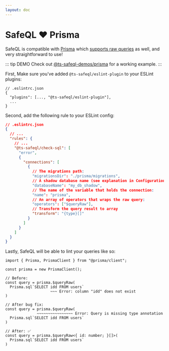 ```yaml
---
layout: doc
---
```


# SafeQL :heart: Prisma

SafeQL is compatible with [Prisma](https://www.prisma.io/) which [supports raw queries](https://www.prisma.io/docs/concepts/components/prisma-client/raw-database-access) as well, and very straightforward to use!

::: tip DEMO
Check out [@ts-safeql-demos/prisma](https://github.com/ts-safeql/safeql/tree/main/demos/prisma) for a working example.
:::


First, Make sure you've added `@ts-safeql/eslint-plugin` to your ESLint plugins:

```json{3}
// .eslintrc.json
{
  "plugins": [..., "@ts-safeql/eslint-plugin"],
  ...
}
```

Second, add the following rule to your ESLint config:

```json
// .eslintrc.json
{
  // ...
  "rules": {
    // ...
    "@ts-safeql/check-sql": [
      "error",
      {
        "connections": [
          {
            // The migrations path:
            "migrationsDir": "./prisma/migrations",
            // A shadow database name (see explanation in Configuration):
            "databaseName": "my_db_shadow",
            // The name of the variable that holds the connection:
            "name": "prisma",
            // An array of operators that wraps the raw query:
            "operators": ["$queryRaw"],
            // Transform the query result to array
            "transform": "{type}[]"
          }
        ]
      }
    ]
  }
}
```

Lastly, SafeQL will be able to lint your queries like so:

<div class="error">

```typescript{8,13}
import { Prisma, PrismaClient } from "@prisma/client";

const prisma = new PrismaClient();

// Before:
const query = prisma.$queryRaw(
  Prisma.sql`SELECT idd FROM users`
                    ~~~ Error: column "idd" does not exist
)

// After bug fix:
const query = prisma.$queryRaw(
              ~~~~~~~~~~~~~~~~ Error: Query is missing type annotation
  Prisma.sql`SELECT idd FROM users`
)

// After: ✅
const query = prisma.$queryRaw<{ id: number; }[]>(
  Prisma.sql`SELECT idd FROM users`
)
```

</div>